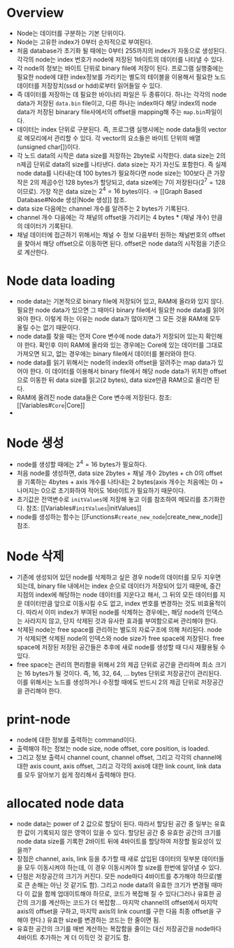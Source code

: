 # Overview
- Node는 데이터를 구분하는 기본 단위이다. 
- Node는 고유한 index가 0부터 순차적으로 부여된다. 
- 처음 database가 초기화 될 때에는 0부터 255까지의 index가 자동으로 생성된다. 각각의 node는 index 번호가 node에 저장된 1바이트의 데이터를 나타낼 수 있다.  
- 각 node의 정보는 바이트 단위로 binary file에 저장이 된다. 프로그램 실행중에는 필요한 node에 대한 index정보를 가리키는 별도의 테이블을 이용해서 필요한 노드 데이터를 저장장치(ssd or hdd)로부터 읽어들일 수 있다. 
- 즉 데이터를 저장하는 데 필요한 바이너리 파일은 두 종류이다. 하나는 각각의 node data가 저장된 `data.bin` file이고, 다른 하나는 index마다 해당 index의 node data가 저장된 binarary file사에서의 offset을 mapping해 주는 `map.bin`파일이다. 
- 데이터는 index 단위로 구분된다. 즉, 프로그램 실행시에는 node data들의 vector로 메모리에서 관리할 수 있다. 각 vector의 요소들은 바이트 단위의 배열(unsigned char[])이다. 
- 각 노드 data의 시작은 data size를 저장하는 2byte로 시작한다. data size는 2의 n제곱 단위로 data의 size를 나타낸다. data size는 자기 자신도 포함한다. 즉 실제 node data를 나타내는데 100 bytes가 필요하다면 node size는 100보다 큰 가장 작은 2의 제곱수인 128 bytes가 할당되고, data size에는 7이 저장된다($2^7=128$ 이므로). 가장 작은 data size는 $2^4=16$ bytes이다. $\rightarrow$ [[Graph Based Database#Node 생성|Node 생성]] 참조.
- data size 다음에는 channel 개수를 알려주는 2 bytes가 기록된다. 
- channel 개수 다음에는 각 채널의 offset을 가리키는 4 bytes * (채널 개수) 만큼의 데이터가 기록된다. 
- 채널 데이터에 접근하기 위해서는 채널 수 정보 다음부터 원하는 채널번호의 offset을 찾아서 해당 offset으로 이동하면 된다. offset은 node data의 시작점을 기준으로 계산한다. 

# Node data loading
- node data는 기본적으로 binary file에 저장되어 있고, RAM에 올라와 있지 않다. 필요한 node data가 있으면 그 때마다 binary file에서 필요한 node data를 읽어와야 한다. 이렇게 하는 이유는 node data가 많아지면 그 모든 것을 RAM에 모두 올릴 수는 없기 때문이다. 
- node data를 찾을 때는 먼저 Core 변수에 node data가 저장되어 있는지 확인해야 한다. 확인후 이미 RAM에 올라와 있는 경우에는 Core에 있는 데이터를 그대로 가져오면 되고, 없는 경우에는 binary file에서 데이터를 불러와야 한다. 
- node data를 읽기 위해서는 node의 index와 offset을 알려주는 map data가 있어야 한다. 이 데이터를 이용해서 binary file에서 해당 node data가 위치한 offset으로 이동한 뒤 data size를 읽고(2 bytes), data size만큼 RAM으로 올리면 된다. 
- RAM에 올려진 node data들은 Core 변수에 저장된다. 참조: [[Variables#`Core`|Core]]
- 
# Node 생성
- node를 생성할 때에는 $2^4=16$ bytes가 필요하다. 
-  처음 node를 생성하면, data size 2bytes + 채널 개수 2bytes + ch 0의 offset을 기록하는 4bytes + axis 개수를 나타내는 2 bytes(axis 개수는 처음에는 0) + 나머지는 0으로 초기화하여 적어도 16바이트가 필요하기 때문이다. 
- 초기값은 전역변수로 `initValues`에 저장해 놓고 이를 참조하여 메모리를 초기화한다. 참조: [[Variables#`initValues`|initValues]]
- node를 생성하는 함수는 [[Functions#`create_new_node`|create_new_node]] 참조.
# Node 삭제
- 기존에 생성되어 있던 node를 삭제하고 싶은 경우 node의 데이터를 모두 지우면 되는데, binary file 내에서는 index 순으로 데이터가 저장되어 있기 때문에, 중간 지점의 index에 해당하는 node 데이터를 지운다고 해서, 그 뒤의 모든 데이터를 지운 데이터만큼 앞으로 이동시킬 수도 없고, index 번호를 변경하는 것도 비효율적이다. 따라서 이미 index가 부여된 node를 삭제하는 경우에는, 해당 node의 인덱스는 사라지지 않고, 단지 삭제된 것과 유사한 효과를 부여함으로써 관리해야 한다. 
- 삭제된 node는 free space를 관리하는 별도의 자료구조에 의해 처리된다. node가 삭제되면 삭제된 node의 인덱스와 node size가 free space에 저장된다. free space에 저장된 저장된 공간들은 추후에 새로 node를 생성할 때 다시 재활용될 수 있다. 
- free space는 관리의 편리함을 위해서 2의 제곱 단위로 공간을 관리하며 최소 크기는 16 bytes가 될 것이다. 즉, 16, 32, 64, ... bytes 단위로 저장공간이 관리된다.  이를 위해서는 노드를 생성하거나 수정할 때에도 반드시 2의 제곱 단위로 저장공간을 관리해야 한다. 
# print-node
- node에 대한 정보를 출력하는 command이다. 
- 출력해야 하는 정보는 node size, node offset, core position, is loaded.
- 그리고 정보 출력시 channel count, channel offset, 그리고 각각의 channel에 대한 axis count, axis offset, 그리고 각각의 axis에 대한 link count, link data를 모두 알아보기 쉽게 정리해서 출력해야 한다. 

# allocated node data 
- node data는 power of 2 값으로 할당이 된다. 따라서 할당된 공간 중 일부는 유효한 값이 기록되지 않은 영역이 있을 수 있다. 할당된 공간 중 유효한 공간의 크기를 node data size를 기록한 2바이트 뒤에 4바이트를 할당하여 저장할 필요성이 있을까?
- 장점은 channel, axis, link 등을 추가할 때 새로 삽입된 데이터의 뒷부분 데이터들을 모두 이동시켜야 하는데, 이 경우 이동시켜야 할 size를 한번에 알아낼 수 있다. 
- 단점은 저장공간의 크기가 커진다. 모든 node마다 4바이트를 추가해야 하므로(별로 큰 손해는 아닌 것 같기도 함). 그리고 node data의 유효한 크기가 변경될 때마다 이 값을 함께 업데이트해야 하므로, 코드가 복잡해 질 수 있다(그러나 유효한 공간의 크기를 계산하는 코드가 더 복잡함... 마지막 channel의 offset에서 마지막 axis의 offset을 구하고, 마지막 axis의 link count를 구한 다음 최종 offset을 구해야 한다.) 유효한 size를 변경하는 코드는 한 줄이면 됨.
- 유효한 공간의 크기를 매번 계산하는 복잡함을 줄이는 대신 저장공간을 node마다 4바이트 추가하는 게 더 이득인 것 같기도 함.